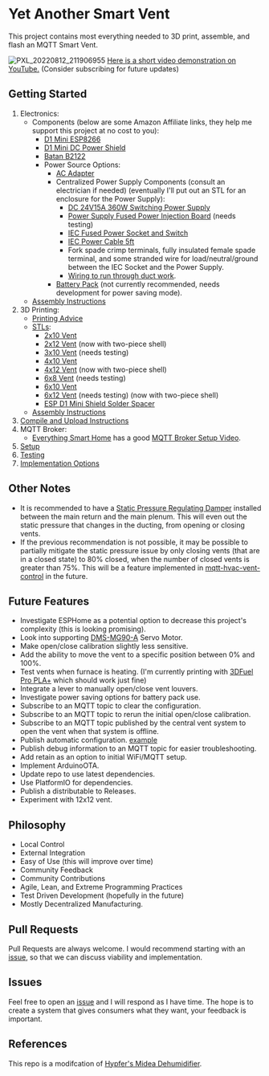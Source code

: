 # Yet Another Smart Vent

This project contains most everything needed to 3D print, assemble, and flash an MQTT Smart Vent.

![PXL_20220812_211906955](https://user-images.githubusercontent.com/4724577/184465351-95fdbfe1-2a6a-43a4-8e92-827d9840c7b6.jpg)
[Here is a short video demonstration on YouTube.](https://youtu.be/ANneINQjgso) 
(Consider subscribing for future updates)

## Getting Started
1. Electronics:
    - Components (below are some Amazon Affiliate links, they help me support this project at no cost to you):
        - [D1 Mini ESP8266](https://amzn.to/3AmQJJu)
        - [D1 Mini DC Power Shield](https://amzn.to/3AiCEwD)
        - [Batan B2122](https://www.adafruit.com/product/1450)
        - Power Source Options:
            - [AC Adapter](https://amzn.to/3Ctc5ri)
            - Centralized Power Supply Components (consult an electrician if needed) (eventually I'll put out an STL for an enclosure for the Power Supply):
                - [DC 24V15A 360W Switching Power Supply](https://amzn.to/3Am2Er9)
                - [Power Supply Fused Power Injection Board](https://www.holidaycoro.com/product-p/1308.htm) (needs testing)
                - [IEC Fused Power Socket and Switch](https://amzn.to/3chQffL)
                - [IEC Power Cable 5ft](https://amzn.to/3pHTsZc)
                - Fork spade crimp terminals, fully insulated female spade terminal, and some stranded wire for load/neutral/ground between the IEC Socket and the Power Supply.
                - [Wiring to run through duct work](https://github.com/TonyBrobston/yet-another-smart-vent/issues/7#issuecomment-1221660336).
            - [Battery Pack](https://amzn.to/3AHrQd2) (not currently recommended, needs development for power saving mode).
    - [Assembly Instructions](/docs/ELECTRONICS_ASSEMBLY.md)
2. 3D Printing:
    - [Printing Advice](/docs/VENT_PRINTING.md)
    - [STLs](https://www.printables.com/social/337332-tonyb/collections/241144?o=download_count):
        - [2x10 Vent](https://www.printables.com/model/259777-yet-another-smart-vent-2x10)
        - [2x12 Vent](https://www.printables.com/model/260300-yet-another-smart-vent-2x12) (now with two-piece shell)
        - [3x10 Vent](https://www.printables.com/model/262311-yet-another-smart-vent-3x10) (needs testing)
        - [4x10 Vent](https://www.printables.com/model/259241-yet-another-smart-vent-4x10)
        - [4x12 Vent](https://www.printables.com/model/259924-yet-another-smart-vent-4x12) (now with two-piece shell)
        - [6x8 Vent](https://www.printables.com/model/264778-yet-another-smart-vent-6x8) (needs testing)
        - [6x10 Vent](https://www.printables.com/model/259323-yet-another-smart-vent-6x10)
        - [6x12 Vent](https://www.printables.com/model/259622-yet-another-smart-vent-6x12) (needs testing) (now with two-piece shell)
        - [ESP D1 Mini Shield Solder Spacer](https://www.printables.com/model/259295-esp-d1-mini-shield-solder-spacer)
    - [Assembly Instructions](/docs/VENT_ASSEMBLY.md)
3. [Compile and Upload Instructions](/docs/COMPILE_AND_UPLOAD.md)
4. MQTT Broker:
    - [Everything Smart Home](https://www.youtube.com/c/EverythingSmartHome) has a good [MQTT Broker Setup Video](https://www.youtube.com/watch?v=dqTn-Gk4Qeo).
5. [Setup](/docs/SETUP.md)
6. [Testing](/docs/TESTING.md)
7. [Implementation Options](/docs/IMPLEMENTATION_OPTIONS.md)

## Other Notes
- It is recommended to have a [Static Pressure Regulating Damper](https://www.zonefirst.com/product/sprddd/) installed between the main return and the main plenum. This will even out the static pressure that changes in the ducting, from opening or closing vents.
- If the previous recommendation is not possible, it may be possible to partially mitigate the static pressure issue by only closing vents (that are in a closed state) to 80% closed, when the number of closed vents is greater than 75%. This will be a feature implemented in [mqtt-hvac-vent-control](https://github.com/TonyBrobston/mqtt-hvac-vent-control) in the future.

## Future Features
- Investigate ESPHome as a potential option to decrease this project's complexity (this is looking promising).
- Look into supporting [DMS-MG90-A](https://www.mouser.com/ProductDetail/DFRobot/SER0046) Servo Motor.
- Make open/close calibration slightly less sensitive.
- Add the ability to move the vent to a specific position between 0% and 100%.
- Test vents when furnace is heating. (I'm currently printing with [3DFuel Pro PLA+](https://www.3dfuel.com/collections/pro-pla/products/pro-pla-midnight-black-1-75mm) which should work just fine)
- Integrate a lever to manually open/close vent louvers.
- Investigate power saving options for battery pack use.
- Subscribe to an MQTT topic to clear the configuration.
- Subscribe to an MQTT topic to rerun the initial open/close calibration.
- Subscribe to an MQTT topic published by the central vent system to open the vent when that system is offline.
- Publish automatic configuration. [example](https://github.com/Hypfer/esp8266-midea-dehumidifier/blob/ff869266c660657da25dc90e801d583ad34b6a8d/src/esp8266-midea-dehumidifier/esp8266-midea-dehumidifier.ino#L270)
- Publish debug information to an MQTT topic for easier troubleshooting.
- Add retain as an option to initial WiFi/MQTT setup.
- Implement ArduinoOTA.
- Update repo to use latest dependencies.
- Use PlatformIO for dependencies.
- Publish a distributable to Releases.
- Experiment with 12x12 vent.

## Philosophy
- Local Control
- External Integration
- Easy of Use (this will improve over time)
- Community Feedback
- Community Contributions
- Agile, Lean, and Extreme Programming Practices
- Test Driven Development (hopefully in the future)
- Mostly Decentralized Manufacturing.

## Pull Requests
Pull Requests are always welcome. I would recommend starting with an [issue](https://github.com/TonyBrobston/yet-another-smart-vent/issues), so that we can discuss viability and implementation.

## Issues
Feel free to open an [issue](https://github.com/TonyBrobston/yet-another-smart-vent/issues) and I will respond as I have time. The hope is to create a system that gives consumers what they want, your feedback is important. 

## References
This repo is a modifcation of [Hypfer's Midea Dehumidifier](https://github.com/Hypfer/esp8266-midea-dehumidifier).
